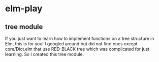 # elm-play

## tree module
If you just want to learn how to implement functions on a tree structure in Elm, this is for you!
I googled around but did not find ones except core/Dict.elm that use RED-BLACK tree which was complicated 
for just learning. So I created this tree module. 